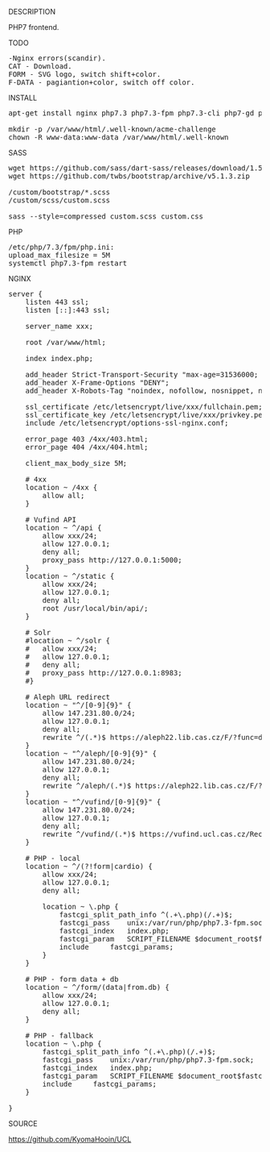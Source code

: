 DESCRIPTION

PHP7 frontend.

TODO
<pre>
-Nginx errors(scandir).
CAT - Download.
FORM - SVG logo, switch shift+color.
F-DATA - pagiantion+color, switch off color.
</pre>

INSTALL
<pre>
apt-get install nginx php7.3 php7.3-fpm php7.3-cli php7-gd php7-ldap php7-json php7.3-sqlite3

mkdir -p /var/www/html/.well-known/acme-challenge
chown -R www-data:www-data /var/www/html/.well-known
</pre>
SASS
<pre>
wget https://github.com/sass/dart-sass/releases/download/1.50.1/dart-sass-1.50.1-linux-x64.tar.gz
wget https://github.com/twbs/bootstrap/archive/v5.1.3.zip

/custom/bootstrap/*.scss
/custom/scss/custom.scss

sass --style=compressed custom.scss custom.css
</pre>
PHP
<pre>
/etc/php/7.3/fpm/php.ini:
upload_max_filesize = 5M
systemctl php7.3-fpm restart
</pre>
NGINX
<pre>
server {
	listen 443 ssl;
	listen [::]:443 ssl;

	server_name xxx;

	root /var/www/html;

	index index.php;

	add_header Strict-Transport-Security "max-age=31536000; includeSubDomains" always;
	add_header X-Frame-Options "DENY";
	add_header X-Robots-Tag "noindex, nofollow, nosnippet, noarchive";

	ssl_certificate /etc/letsencrypt/live/xxx/fullchain.pem;
	ssl_certificate_key /etc/letsencrypt/live/xxx/privkey.pem;
	include /etc/letsencrypt/options-ssl-nginx.conf;

	error_page 403 /4xx/403.html;
	error_page 404 /4xx/404.html;

	client_max_body_size 5M;

	# 4xx
	location ~ /4xx {
		allow all;
	}

	# Vufind API
	location ~ ^/api {
		allow xxx/24;
		allow 127.0.0.1;
		deny all;
		proxy_pass http://127.0.0.1:5000;
	}
	location ~ ^/static {
		allow xxx/24;
		allow 127.0.0.1;
		deny all;
		root /usr/local/bin/api/;
	}

	# Solr
	#location ~ ^/solr {
	#	allow xxx/24;
	#	allow 127.0.0.1;
	#	deny all;
	#	proxy_pass http://127.0.0.1:8983;
	#}

	# Aleph URL redirect
	location ~ "^/[0-9]{9}" {
		allow 147.231.80.0/24;
		allow 127.0.0.1;
		deny all;
		rewrite ^/(.*)$ https://aleph22.lib.cas.cz/F/?func=direct&doc_number=$1&local_base=AV&format=001 permanent;
	}
	location ~ "^/aleph/[0-9]{9}" {
		allow 147.231.80.0/24;
		allow 127.0.0.1;
		deny all;
		rewrite ^/aleph/(.*)$ https://aleph22.lib.cas.cz/F/?func=direct&doc_number=$1&local_base=AV&format=001 permanent;
	}
	location ~ "^/vufind/[0-9]{9}" {
		allow 147.231.80.0/24;
		allow 127.0.0.1;
		deny all;
		rewrite ^/vufind/(.*)$ https://vufind.ucl.cas.cz/Record/$1 permanent;
	}

	# PHP - local
	location ~ ^/(?!form|cardio) {
		allow xxx/24;
		allow 127.0.0.1;
		deny all;

		location ~ \.php {
			fastcgi_split_path_info ^(.+\.php)(/.+)$;
			fastcgi_pass	unix:/var/run/php/php7.3-fpm.sock;
			fastcgi_index	index.php;
			fastcgi_param	SCRIPT_FILENAME $document_root$fastcgi_script_name;
			include		fastcgi_params;
		}
	}

	# PHP - form data + db
	location ~ ^/form/(data|from.db) {
		allow xxx/24;
		allow 127.0.0.1;
		deny all;
	}

	# PHP - fallback
	location ~ \.php {
		fastcgi_split_path_info ^(.+\.php)(/.+)$;
		fastcgi_pass	unix:/var/run/php/php7.3-fpm.sock;
		fastcgi_index	index.php;
		fastcgi_param	SCRIPT_FILENAME $document_root$fastcgi_script_name;
		include		fastcgi_params;
	}

}
</pre>
SOURCE

https://github.com/KyomaHooin/UCL

